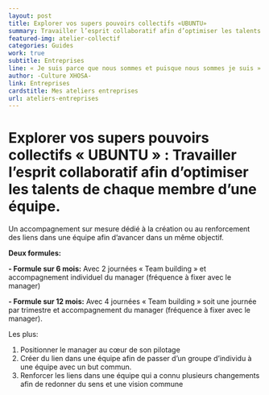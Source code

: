 ```yaml
---
layout: post
title: Explorer vos supers pouvoirs collectifs «UBUNTU» 
summary: Travailler l’esprit collaboratif afin d’optimiser les talents de chaque membre d’une équipe.
featured-img: atelier-collectif
categories: Guides
work: true
subtitle: Entreprises
line: « Je suis parce que nous sommes et puisque nous sommes je suis »
author: -Culture XHOSA-
link: Entreprises
cardstitle: Mes ateliers entreprises
url: ateliers-entreprises
---
```


# Explorer vos supers pouvoirs collectifs « UBUNTU » : Travailler l’esprit collaboratif afin d’optimiser les talents de chaque membre d’une équipe.

Un accompagnement sur mesure dédié à la création ou au renforcement des liens dans une équipe afin d’avancer dans un même objectif.

**Deux formules:**

**- Formule sur 6 mois:**
 Avec 2 journées « Team building » et accompagnement individuel du manager (fréquence à fixer avec le manager)

**- Formule sur 12 mois:**
 Avec 4 journées « Team building » soit une journée par trimestre et accompagnement du manager (fréquence à fixer avec le manager).

Les plus:

1.  Positionner le manager au cœur de son pilotage
2.  Créer du lien dans une équipe afin de passer d’un groupe d’individu à une équipe avec un but commun.
3. Renforcer les liens dans une équipe qui a connu plusieurs changements afin de redonner du sens et une vision commune
